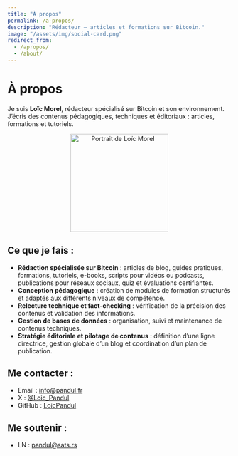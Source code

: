 ```yaml
---
title: "À propos"
permalink: /a-propos/
description: "Rédacteur — articles et formations sur Bitcoin."
image: "/assets/img/social-card.png"
redirect_from:
  - /apropos/
  - /about/
---
```


# À propos

Je suis **Loïc Morel**, rédacteur spécialisé sur Bitcoin et son environnement. J’écris des contenus pédagogiques, techniques et éditoriaux : articles, formations et tutoriels.

<p style="text-align:center">
  <img src="{{ '/assets/img/profile.png' | relative_url }}"
       alt="Portrait de Loïc Morel"
       class="avatar avatar--center"
       width="220" height="220" loading="lazy" decoding="async">
</p>


## Ce que je fais :

- **Rédaction spécialisée sur Bitcoin** : articles de blog, guides pratiques, formations, tutoriels, e-books, scripts pour vidéos ou podcasts, publications pour réseaux sociaux, quiz et évaluations certifiantes.
- **Conception pédagogique** : création de modules de formation structurés et adaptés aux différents niveaux de compétence.
- **Relecture technique et fact-checking** : vérification de la précision des contenus et validation des informations.
- **Gestion de bases de données** : organisation, suivi et maintenance de contenus techniques.
- **Stratégie éditoriale et pilotage de contenus** : définition d’une ligne directrice, gestion globale d’un blog et coordination d’un plan de publication.

## Me contacter :

- Email : [info@pandul.fr](mailto:info@pandul.fr)  
- X : [@Loic_Pandul](https://x.com/Loic_Pandul)  
- GitHub : [LoicPandul](https://github.com/LoicPandul)

## Me soutenir :

- LN : pandul@sats.rs